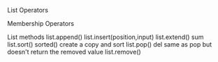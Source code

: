 List Operators

Membership Operators


List methods
list.append()
list.insert(position,input)
list.extend()
sum
list.sort()
sorted()   create a copy and sort
list.pop()
del        same as pop but doesn't return the removed value
list.remove()